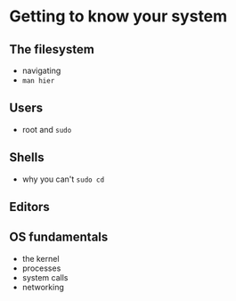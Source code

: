 Getting to know your system
===========================

The filesystem
--------------

- navigating
- `man hier`

Users
-----

- root and `sudo`

Shells
------

- why you can't `sudo cd`

Editors
-------

OS fundamentals
---------------

- the kernel
- processes
- system calls
- networking
